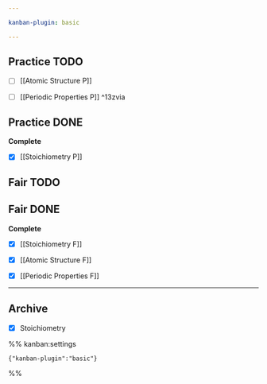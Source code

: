 ```yaml
---

kanban-plugin: basic

---
```


## Practice TODO

- [ ] [[Atomic Structure P]]
- [ ] [[Periodic Properties P]] ^13zvia


## Practice DONE

**Complete**
- [x] [[Stoichiometry P]]


## Fair TODO



## Fair DONE

**Complete**
- [x] [[Stoichiometry F]]
- [x] [[Atomic Structure F]]
- [x] [[Periodic Properties F]]


***

## Archive

- [x] Stoichiometry

%% kanban:settings
```
{"kanban-plugin":"basic"}
```
%%